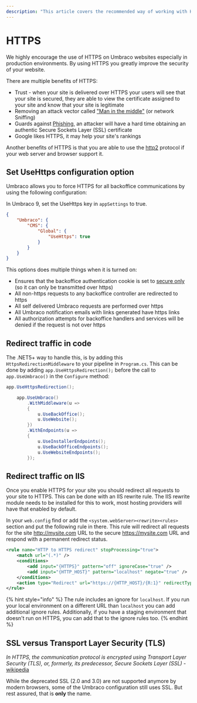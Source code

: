 ```yaml
---
description: "This article covers the recommended way of working with HTTPS and Umbraco CMS."
---
```


# HTTPS

We highly encourage the use of HTTPS on Umbraco websites especially in production environments. By using HTTPS you greatly improve the security of your website.

There are multiple benefits of HTTPS:

* Trust - when your site is delivered over HTTPS your users will see that your site is secured, they are able to view the certificate assigned to your site and know that your site is legitimate
* Removing an attack vector called ["Man in the middle"](https://owasp.org/www-community/attacks/Manipulator-in-the-middle\_attack) (or network Sniffing)
* Guards against [Phishing](https://en.wikipedia.org/wiki/Phishing), an attacker will have a hard time obtaining an authentic Secure Sockets Layer (SSL) certificate
* Google likes HTTPS, it may help your site's rankings

Another benefits of HTTPS is that you are able to use the [http2](https://en.wikipedia.org/wiki/HTTP/2) protocol if your web server and browser support it.

## Set UseHttps configuration option

Umbraco allows you to force HTTPS for all backoffice communications by using the following configuration:

In Umbraco 9, set the UseHttps key in `appSettings` to true.

```json
{
    "Umbraco": {
        "CMS": {
            "Global": {
                "UseHttps": true
            }
        }
    }
}
```

This options does multiple things when it is turned on:

* Ensures that the backoffice authentication cookie is set to [secure only](https://owasp.org/www-community/controls/SecureCookieAttribute) (so it can only be transmitted over https)
* All non-https requests to any backoffice controller are redirected to https
* All self delivered Umbraco requests are performed over https
* All Umbraco notification emails with links generated have https links
* All authorization attempts for backoffice handlers and services will be denied if the request is not over https

## Redirect traffic in code

The .NET5+ way to handle this, is by adding this `HttpsRedirectionMiddleware` to your pipeline in `Program.cs`. This can be done by adding `app.UseHttpsRedirection();` before the call to `app.UseUmbraco()` in the `Configure` method:

```cs
app.UseHttpsRedirection();

    app.UseUmbraco()
        .WithMiddleware(u =>
        {
            u.UseBackOffice();
            u.UseWebsite();
        })
        .WithEndpoints(u =>
        {
            u.UseInstallerEndpoints();
            u.UseBackOfficeEndpoints();
            u.UseWebsiteEndpoints();
        });
```

## Redirect traffic on IIS

Once you enable HTTPS for your site you should redirect all requests to your site to HTTPS. This can be done with an IIS rewrite rule. The IIS rewrite module needs to be installed for this to work, most hosting providers will have that enabled by default.

In your `web.config` find or add the `<system.webServer><rewrite><rules>` section and put the following rule in there. This rule will redirect all requests for the site http://mysite.com URL to the secure https://mysite.com URL and respond with a permanent redirect status.

```xml
<rule name="HTTP to HTTPS redirect" stopProcessing="true">
    <match url="(.*)" />
    <conditions>
        <add input="{HTTPS}" pattern="off" ignoreCase="true" />
        <add input="{HTTP_HOST}" pattern="localhost" negate="true" />
    </conditions>
    <action type="Redirect" url="https://{HTTP_HOST}/{R:1}" redirectType="Permanent" />
</rule>
```

{% hint style="info" %}
The rule includes an ignore for `localhost`. If you run your local environment on a different URL than `localhost` you can add additional ignore rules. Additionally, if you have a staging environment that doesn't run on HTTPS, you can add that to the ignore rules too.
{% endhint %}

## SSL versus Transport Layer Security (TLS)

_In HTTPS, the communication protocol is encrypted using Transport Layer Security (TLS), or, formerly, its predecessor, Secure Sockets Layer (SSL)_ - [wikipedia](https://en.wikipedia.org/wiki/HTTPS)

While the deprecated SSL (2.0 and 3.0) are not supported anymore by modern browsers, some of the Umbraco configuration still uses SSL. But rest assured, that is **only** the name.
